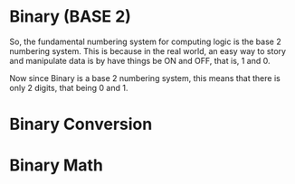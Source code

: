 # Binary (BASE 2)

So, the fundamental numbering system for computing logic is the base 2 numbering system.
This is because in the real world, an easy way to story and manipulate data
is by have things be ON and OFF, that is, 1 and 0.

Now since Binary is a base 2 numbering system, this means that there is only 2 digits, that
being 0 and 1.


# Binary Conversion


# Binary Math